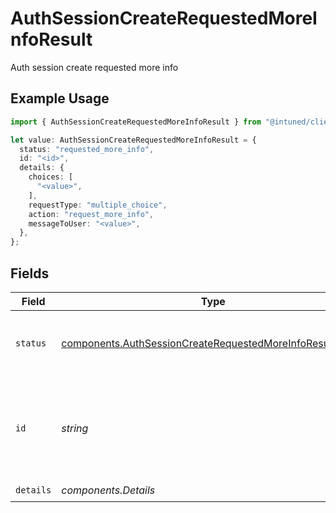 # AuthSessionCreateRequestedMoreInfoResult

Auth session create requested more info

## Example Usage

```typescript
import { AuthSessionCreateRequestedMoreInfoResult } from "@intuned/client/models/components";

let value: AuthSessionCreateRequestedMoreInfoResult = {
  status: "requested_more_info",
  id: "<id>",
  details: {
    choices: [
      "<value>",
    ],
    requestType: "multiple_choice",
    action: "request_more_info",
    messageToUser: "<value>",
  },
};
```

## Fields

| Field                                                                                                                                  | Type                                                                                                                                   | Required                                                                                                                               | Description                                                                                                                            |
| -------------------------------------------------------------------------------------------------------------------------------------- | -------------------------------------------------------------------------------------------------------------------------------------- | -------------------------------------------------------------------------------------------------------------------------------------- | -------------------------------------------------------------------------------------------------------------------------------------- |
| `status`                                                                                                                               | [components.AuthSessionCreateRequestedMoreInfoResultStatus](../../models/components/authsessioncreaterequestedmoreinforesultstatus.md) | :heavy_check_mark:                                                                                                                     | Status of the auth session creation operation                                                                                          |
| `id`                                                                                                                                   | *string*                                                                                                                               | :heavy_check_mark:                                                                                                                     | The ID of the info request action. Used in resuming the creation.                                                                      |
| `details`                                                                                                                              | *components.Details*                                                                                                                   | :heavy_check_mark:                                                                                                                     | N/A                                                                                                                                    |